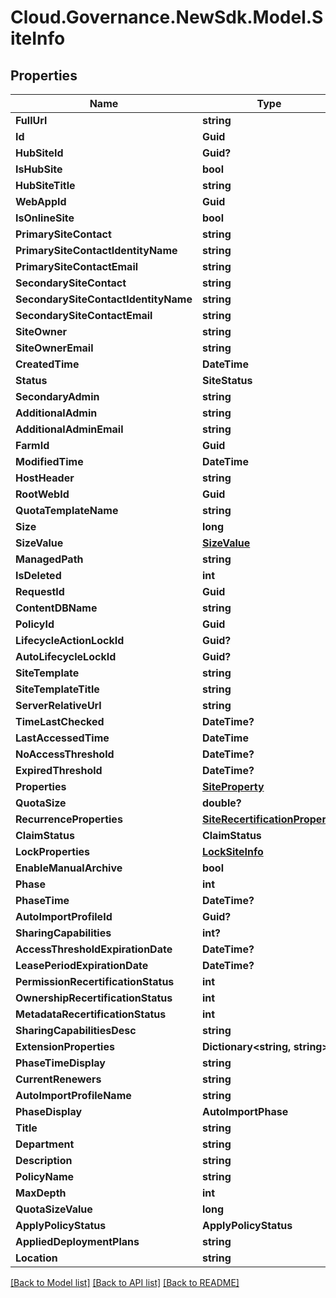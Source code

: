 # Cloud.Governance.NewSdk.Model.SiteInfo
## Properties

Name | Type | Description | Notes
------------ | ------------- | ------------- | -------------
**FullUrl** | **string** |  | [optional] 
**Id** | **Guid** |  | [optional] 
**HubSiteId** | **Guid?** |  | [optional] 
**IsHubSite** | **bool** |  | [optional] 
**HubSiteTitle** | **string** |  | [optional] 
**WebAppId** | **Guid** |  | [optional] 
**IsOnlineSite** | **bool** |  | [optional] 
**PrimarySiteContact** | **string** |  | [optional] 
**PrimarySiteContactIdentityName** | **string** |  | [optional] 
**PrimarySiteContactEmail** | **string** |  | [optional] 
**SecondarySiteContact** | **string** |  | [optional] 
**SecondarySiteContactIdentityName** | **string** |  | [optional] 
**SecondarySiteContactEmail** | **string** |  | [optional] 
**SiteOwner** | **string** |  | [optional] 
**SiteOwnerEmail** | **string** |  | [optional] 
**CreatedTime** | **DateTime** |  | [optional] 
**Status** | **SiteStatus** |  | [optional] 
**SecondaryAdmin** | **string** |  | [optional] 
**AdditionalAdmin** | **string** |  | [optional] 
**AdditionalAdminEmail** | **string** |  | [optional] 
**FarmId** | **Guid** |  | [optional] 
**ModifiedTime** | **DateTime** |  | [optional] 
**HostHeader** | **string** |  | [optional] 
**RootWebId** | **Guid** |  | [optional] 
**QuotaTemplateName** | **string** |  | [optional] 
**Size** | **long** |  | [optional] 
**SizeValue** | [**SizeValue**](SizeValue.md) |  | [optional] 
**ManagedPath** | **string** |  | [optional] 
**IsDeleted** | **int** |  | [optional] 
**RequestId** | **Guid** |  | [optional] 
**ContentDBName** | **string** |  | [optional] 
**PolicyId** | **Guid** |  | [optional] 
**LifecycleActionLockId** | **Guid?** |  | [optional] 
**AutoLifecycleLockId** | **Guid?** |  | [optional] 
**SiteTemplate** | **string** |  | [optional] 
**SiteTemplateTitle** | **string** |  | [optional] 
**ServerRelativeUrl** | **string** |  | [optional] 
**TimeLastChecked** | **DateTime?** |  | [optional] 
**LastAccessedTime** | **DateTime** |  | [optional] 
**NoAccessThreshold** | **DateTime?** |  | [optional] 
**ExpiredThreshold** | **DateTime?** |  | [optional] 
**Properties** | [**SiteProperty**](SiteProperty.md) |  | [optional] 
**QuotaSize** | **double?** |  | [optional] 
**RecurrenceProperties** | [**SiteRecertificationProperty**](SiteRecertificationProperty.md) |  | [optional] 
**ClaimStatus** | **ClaimStatus** |  | [optional] 
**LockProperties** | [**LockSiteInfo**](LockSiteInfo.md) |  | [optional] 
**EnableManualArchive** | **bool** |  | [optional] 
**Phase** | **int** |  | [optional] 
**PhaseTime** | **DateTime?** |  | [optional] 
**AutoImportProfileId** | **Guid?** |  | [optional] 
**SharingCapabilities** | **int?** |  | [optional] 
**AccessThresholdExpirationDate** | **DateTime?** |  | [optional] 
**LeasePeriodExpirationDate** | **DateTime?** |  | [optional] 
**PermissionRecertificationStatus** | **int** |  | [optional] 
**OwnershipRecertificationStatus** | **int** |  | [optional] 
**MetadataRecertificationStatus** | **int** |  | [optional] 
**SharingCapabilitiesDesc** | **string** |  | [optional] 
**ExtensionProperties** | **Dictionary&lt;string, string&gt;** |  | [optional] 
**PhaseTimeDisplay** | **string** |  | [optional] 
**CurrentRenewers** | **string** |  | [optional] 
**AutoImportProfileName** | **string** |  | [optional] 
**PhaseDisplay** | **AutoImportPhase** |  | [optional] 
**Title** | **string** |  | [optional] 
**Department** | **string** |  | [optional] 
**Description** | **string** |  | [optional] 
**PolicyName** | **string** |  | [optional] 
**MaxDepth** | **int** |  | [optional] 
**QuotaSizeValue** | **long** |  | [optional] 
**ApplyPolicyStatus** | **ApplyPolicyStatus** |  | [optional] 
**AppliedDeploymentPlans** | **string** |  | [optional] 
**Location** | **string** |  | [optional] 

[[Back to Model list]](../README.md#documentation-for-models) [[Back to API list]](../README.md#documentation-for-api-endpoints) [[Back to README]](../README.md)

